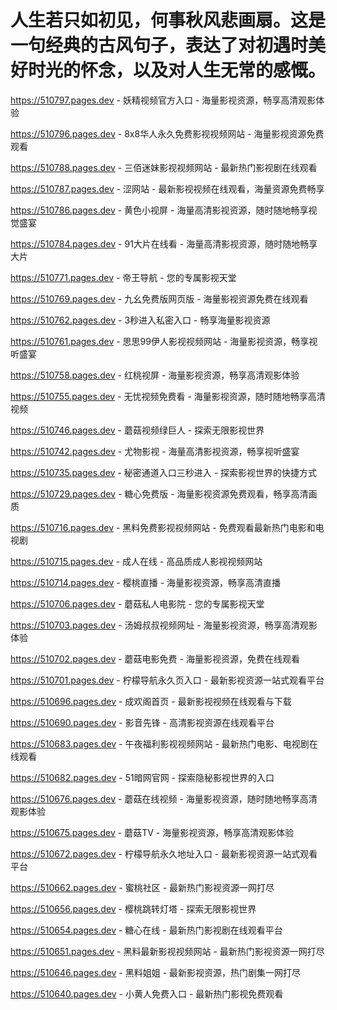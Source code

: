 # 人生若只如初见，何事秋风悲画扇。这是一句经典的古风句子，表达了对初遇时美好时光的怀念，以及对人生无常的感慨。

https://510797.pages.dev - 妖精视频官方入口 - 海量影视资源，畅享高清观影体验

https://510796.pages.dev - 8x8华人永久免费影视视频网站 - 海量影视资源免费观看

https://510788.pages.dev - 三佰迷妹影视视频网站 - 最新热门影视剧在线观看

https://510787.pages.dev - 涩网站 - 最新影视视频在线观看，海量资源免费畅享

https://510786.pages.dev - 黄色小视屏 - 海量高清影视资源，随时随地畅享视觉盛宴

https://510784.pages.dev - 91大片在线看 - 海量高清影视资源，随时随地畅享大片

https://510771.pages.dev - 帝王导航 - 您的专属影视天堂

https://510769.pages.dev - 九幺免费版网页版 - 海量影视资源免费在线观看

https://510762.pages.dev - 3秒进入私密入口 - 畅享海量影视资源

https://510761.pages.dev - 思思99伊人影视视频网站 - 海量影视资源，畅享视听盛宴

https://510758.pages.dev - 红桃视屏 - 海量影视资源，畅享高清观影体验

https://510755.pages.dev - 无忧视频免费看 - 海量影视资源，随时随地畅享高清视频

https://510746.pages.dev - 蘑菇视频绿巨人 - 探索无限影视世界

https://510742.pages.dev - 尤物影视 - 海量高清影视资源，畅享视听盛宴

https://510735.pages.dev - 秘密通道入口三秒进入 - 探索影视世界的快捷方式

https://510729.pages.dev - 糖心免费版 - 海量影视资源免费观看，畅享高清画质

https://510716.pages.dev - 黑料免费影视视频网站 - 免费观看最新热门电影和电视剧

https://510715.pages.dev - 成人在线 - 高品质成人影视视频网站

https://510714.pages.dev - 樱桃直播 - 海量影视资源，畅享高清直播

https://510706.pages.dev - 蘑菇私人电影院 - 您的专属影视天堂

https://510703.pages.dev - 汤姆叔叔视频网址 - 海量影视资源，畅享高清观影体验

https://510702.pages.dev - 蘑菇电影免费 - 海量影视资源，免费在线观看

https://510701.pages.dev - 柠檬导航永久页入口 - 最新影视资源一站式观看平台

https://510696.pages.dev - 成欢阁首页 - 最新影视视频在线观看与下载

https://510690.pages.dev - 影音先锋 - 高清影视资源在线观看平台

https://510683.pages.dev - 午夜福利影视视频网站 - 最新热门电影、电视剧在线观看

https://510682.pages.dev - 51暗网官网 - 探索隐秘影视世界的入口

https://510676.pages.dev - 蘑菇在线视频 - 海量影视资源，随时随地畅享高清观影体验

https://510675.pages.dev - 蘑菇TV - 海量影视资源，畅享高清观影体验

https://510672.pages.dev - 柠檬导航永久地址入口 - 最新影视资源一站式观看平台

https://510662.pages.dev - 蜜桃社区 - 最新热门影视资源一网打尽

https://510656.pages.dev - 樱桃跳转灯塔 - 探索无限影视世界

https://510654.pages.dev - 糖心在线 - 最新热门影视剧在线观看平台

https://510651.pages.dev - 黑料最新影视视频网站 - 最新热门影视资源一网打尽

https://510646.pages.dev - 黑料姐姐 - 最新影视资源，热门剧集一网打尽

https://510640.pages.dev - 小黄人免费入口 - 最新热门影视免费观看
